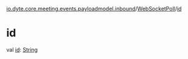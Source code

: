 [io.dyte.core.meeting.events.payloadmodel.inbound](../index.md)/[WebSocketPoll](index.md)/[id](id.md)

# id


val [id](id.md): [String](https://kotlinlang.org/api/latest/jvm/stdlib/kotlin/-string/index.html)
